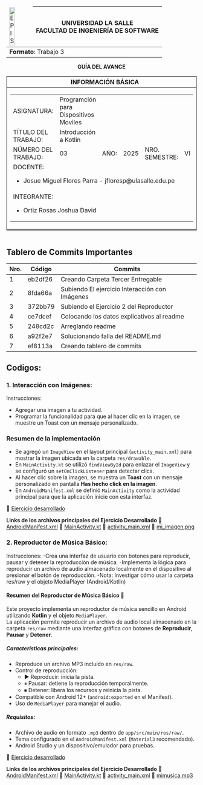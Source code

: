 <table align="center">
    <thead>
        <tr>
            <td><img src="https://1.bp.blogspot.com/-3wALNMake70/XK-07VtIngI/AAAAAAABOrY/n3X_ZJV5fGEpTs8ppMQvKk_yic7BfyBYQCLcBGAs/s1600/universidad-la-salle-logo.jpg?raw=true" alt="EPIS" style="width:50%; height:auto"/></td>
            <th>
                <span style="font-weight:bold;">UNIVERSIDAD LA SALLE</span><br />
                <span style="font-weight:bold;">FACULTAD DE INGENIERÍA DE SOFTWARE</span><br />
            </th>
        </tr>
    </thead>
    <tbody>
        <tr><td colspan="3"><span style="font-weight:bold;">Formato</span>: Trabajo 3</td></tr>
    </tbody>
</table>

<div align="center">
    <span style="font-weight:bold;">GUÍA DEL AVANCE</span><br />
</div>

<div>
    <table border="1" align="center">
        <thead>
            <tr><th colspan="3">INFORMACIÓN BÁSICA</th></tr>
        </thead>
        <tbody>
            <tr>
                <td colspan="2">
                    <table>
                        <tr><td>ASIGNATURA:</td><td>Programción para Dispositivos Moviles</td></tr>
                        <tr><td>TÍTULO DEL TRABAJO:</td><td> Introducción a Kotlin</td></tr>
                        <tr>
                            <td>NÚMERO DEL TRABAJO:</td><td>03</td>
                            <td>AÑO:</td><td>2025</td>
                            <td>NRO. SEMESTRE:</td><td>VI</td>
                        </tr>
                        <tr>
                            <td colspan="6">DOCENTE:
                                <ul>
                                    <li>Josue Miguel Flores Parra - jfloresp@ulasalle.edu.pe</li>
                                </ul>
                            </td>
                        </tr>
                        <tr>
                            <td colspan="6">INTEGRANTE:
                                <ul>
                                    <li>Ortiz Rosas Joshua David</li>
                                </ul>
                            </td>
                        </tr>
                    </table>
                </td>
                <td>
                    </table>
                    <table>
                </td>
            </tr>
        </tbody>
    </table>
</div>

## **Tablero de Commits Importantes**

| Nro. |Código |Commits |
| ------------- | ------------- | ------------- |
| 1  | eb2df26 | Creando Carpeta Tercer Entregable |
| 2  | 8fda66a | Subiendo El ejercicio Interacción con Imágenes |
| 3  | 372bb79 | Subiendo el Ejercicio 2 del Reproductor |
| 4  | ce7dcef | Colocando los datos explicativos al readme |
| 5  | 248cd2c | Arreglando readme |
| 6  | a92f2e7 | Solucionando falla del README.md |
| 7  | ef8113a | Creando tablero de commits |

## Codigos:
### 1. Interacción con Imágenes:
Instrucciones:
  - Agregar una imagen a tu actividad.
  - Programar la funcionalidad para que al hacer clic en la imagen, se muestre un Toast con un mensaje personalizado.

### Resumen de la implementación
- Se agregó un `ImageView` en el layout principal (`activity_main.xml`) para mostrar la imagen ubicada en la carpeta `res/drawable`.
- En `MainActivity.kt` se utilizó `findViewById` para enlazar el `ImageView` y se configuró un `setOnClickListener` para detectar clics.
- Al hacer clic sobre la imagen, se muestra un **Toast** con un mensaje personalizado en pantalla **Has hecho click en la imagen**.
- En `AndroidManifest.xml` se definió `MainActivity` como la actividad principal para que la aplicación inicie con esta interfaz.

🔗 [Ejercicio desarrollado](https://github.com/Joshua150453/Dispositivos-Moviles-Trabajos-/tree/main/Tercer%20Entregable/Ejercicio_1)

**Links de los archivos principales del Ejercicio Desarrollado**
🔗 [AndroidManifest.xml](https://github.com/Joshua150453/Dispositivos-Moviles-Trabajos-/blob/main/Tercer%20Entregable/Ejercicio_1/app/src/main/AndroidManifest.xml)
🔗 [MainActivity.kt](https://github.com/Joshua150453/Dispositivos-Moviles-Trabajos-/blob/main/Tercer%20Entregable/Ejercicio_1/app/src/main/java/com/example/imageninteraccion/MainActivity.kt)
🔗 [activity_main.xml](https://github.com/Joshua150453/Dispositivos-Moviles-Trabajos-/blob/main/Tercer%20Entregable/Ejercicio_1/app/src/main/res/layout/activity_main.xml)
🔗 [mi_imagen.png](https://github.com/Joshua150453/Dispositivos-Moviles-Trabajos-/blob/main/Tercer%20Entregable/Ejercicio_1/app/src/main/res/drawable/mi_imagen.png)

### 2. Reproductor de Música Básico:
Instrucciones:
  -Crea una interfaz de usuario con botones para reproducir, pausar y detener la reproducción de música.
  -Implementa la lógica para reproducir un archivo de audio almacenado localmente en el dispositivo al presionar el botón de reproducción.
  -Nota: Investigar cómo usar la carpeta res/raw y el objeto MediaPlayer (Android/Kotlin)

#### Resumen del Reproductor de Música Básico 🎵

Este proyecto implementa un reproductor de música sencillo en Android utilizando **Kotlin** y el objeto `MediaPlayer`.  
La aplicación permite reproducir un archivo de audio local almacenado en la carpeta `res/raw` mediante una interfaz gráfica con botones de **Reproducir**, **Pausar** y **Detener**.

##### Características principales:
- Reproduce un archivo MP3 incluido en `res/raw`.
- Control de reproducción:
  - ▶ Reproducir: inicia la pista.
  - ⏸ Pausar: detiene la reproducción temporalmente.
  - ⏹ Detener: libera los recursos y reinicia la pista.
- Compatible con Android 12+ (`android:exported` en el Manifest).
- Uso de `MediaPlayer` para manejar el audio.

##### Requisitos:
- Archivo de audio en formato `.mp3` dentro de `app/src/main/res/raw/`.
- Tema configurado en el `AndroidManifest.xml` (`Material3` recomendado).
- Android Studio y un dispositivo/emulador para pruebas.

🔗 [Ejercicio desarrollado](https://github.com/Joshua150453/Dispositivos-Moviles-Trabajos-/tree/main/Tercer%20Entregable/Ejecicio_2)

**Links de los archivos principales del Ejercicio Desarrollado**
🔗 [AndroidManifest.xml](https://github.com/Joshua150453/Dispositivos-Moviles-Trabajos-/blob/main/Tercer%20Entregable/Ejecicio_2/app/src/main/AndroidManifest.xml)
🔗 [MainActivity.kt](https://github.com/Joshua150453/Dispositivos-Moviles-Trabajos-/blob/main/Tercer%20Entregable/Ejecicio_2/app/src/main/java/com/example/musicplayer/MainActivity.kt)
🔗 [activity_main.xml](https://github.com/Joshua150453/Dispositivos-Moviles-Trabajos-/blob/main/Tercer%20Entregable/Ejecicio_2/app/src/main/res/layout/activity_main.xml)
🔗 [mimusica.mp3](https://github.com/Joshua150453/Dispositivos-Moviles-Trabajos-/blob/main/Tercer%20Entregable/Ejecicio_2/app/src/main/res/raw/mimusica.mp3)
